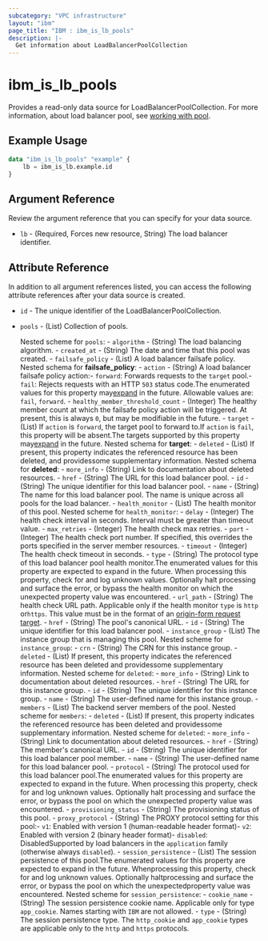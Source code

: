 ```yaml
---
subcategory: "VPC infrastructure"
layout: "ibm"
page_title: "IBM : ibm_is_lb_pools"
description: |-
  Get information about LoadBalancerPoolCollection
---
```


# ibm_is_lb_pools

Provides a read-only data source for LoadBalancerPoolCollection. For more information, about load balancer pool, see [working with pool](https://cloud.ibm.com/docs/vpc?topic=vpc-nlb-pools).

## Example Usage

```terraform
data "ibm_is_lb_pools" "example" {
	lb = ibm_is_lb.example.id
}
```

## Argument Reference

Review the argument reference that you can specify for your data source.

- `lb` - (Required, Forces new resource, String) The load balancer identifier.

## Attribute Reference

In addition to all argument references listed, you can access the following attribute references after your data source is created.

- `id` - The unique identifier of the LoadBalancerPoolCollection.
- `pools` - (List) Collection of pools.

	Nested scheme for `pools`:
    	- `algorithm` - (String) The load balancing algorithm.
    	- `created_at` - (String) The date and time that this pool was created.
		- `failsafe_policy` - (List) A load balancer failsafe policy.
			Nested schema for **failsafe_policy**:
			- `action` - (String) A load balancer failsafe policy action:- `forward`: Forwards requests to the `target` pool.- `fail`: Rejects requests with an HTTP `503` status code.The enumerated values for this property may[expand](https://cloud.ibm.com/apidocs/vpc#property-value-expansion) in the future. Allowable values are: `fail`, `forward`.
			- `healthy_member_threshold_count` - (Integer) The healthy member count at which the failsafe policy action will be triggered. At present, this is always `0`, but may be modifiable in the future.
			- `target` - (List) If `action` is `forward`, the target pool to forward to.If `action` is `fail`, this property will be absent.The targets supported by this property may[expand](https://cloud.ibm.com/apidocs/vpc#property-value-expansion) in the future.
				Nested schema for **target**:
				- `deleted` - (List) If present, this property indicates the referenced resource has been deleted, and providessome supplementary information.
					Nested schema for **deleted**:
					- `more_info` - (String) Link to documentation about deleted resources.
				- `href` - (String) The URL for this load balancer pool.
				- `id` - (String) The unique identifier for this load balancer pool.
				- `name` - (String) The name for this load balancer pool. The name is unique across all pools for the load balancer.
    	- `health_monitor` - (List) The health monitor of this pool.
			Nested scheme for `health_monitor`:
			- `delay` - (Integer) The health check interval in seconds. Interval must be greater than timeout value.
    		- `max_retries` - (Integer) The health check max retries.
    		- `port` - (Integer) The health check port number. If specified, this overrides the ports specified in the server member resources.
    		- `timeout` - (Integer) The health check timeout in seconds.
    		- `type` - (String) The protocol type of this load balancer pool health monitor.The enumerated values for this property are expected to expand in the future. When processing this property, check for and log unknown values. Optionally halt processing and surface the error, or bypass the health monitor on which the unexpected property value was encountered.
    		- `url_path` - (String) The health check URL path. Applicable only if the health monitor `type` is `http` or`https`. This value must be in the format of an [origin-form request target](https://tools.ietf.org/html/rfc7230#section-5.3.1).
    	- `href` - (String) The pool's canonical URL.
    	- `id` - (String) The unique identifier for this load balancer pool.
    	- `instance_group` - (List) The instance group that is managing this pool.
			Nested scheme for `instance_group`:
        		- `crn` - (String) The CRN for this instance group.
        		- `deleted` - (List) If present, this property indicates the referenced resource has been deleted and providessome supplementary information.
					Nested scheme for `deleted`:
        			- `more_info` - (String) Link to documentation about deleted resources.
            		- `href` - (String) The URL for this instance group.
            		- `id` - (String) The unique identifier for this instance group.
            		- `name` - (String) The user-defined name for this instance group.
    	- `members` - (List) The backend server members of the pool.
			Nested scheme for `members`:
				- `deleted` - (List) If present, this property indicates the referenced resource has been deleted and providessome supplementary information.
				Nested scheme for `deleted`:
        			- `more_info` - (String) Link to documentation about deleted resources.
            		- `href` - (String) The member's canonical URL.
            		- `id` - (String) The unique identifier for this load balancer pool member.
    	- `name` - (String) The user-defined name for this load balancer pool.
    	- `protocol` - (String) The protocol used for this load balancer pool.The enumerated values for this property are expected to expand in the future. When processing this property, check for and log unknown values. Optionally halt processing and surface the error, or bypass the pool on which the unexpected property value was encountered.
    	- `provisioning_status` - (String) The provisioning status of this pool.
    	- `proxy_protocol` - (String) The PROXY protocol setting for this pool:- `v1`: Enabled with version 1 (human-readable header format)- `v2`: Enabled with version 2 (binary header format)- `disabled`: DisabledSupported by load balancers in the `application` family (otherwise always `disabled`).
    	- `session_persistence` - (List) The session persistence of this pool.The enumerated values for this property are expected to expand in the future. Whenprocessing this property, check for and log unknown values. Optionally haltprocessing and surface the error, or bypass the pool on which the unexpectedproperty value was encountered.
			Nested scheme for `session_persistence`:
        		- `cookie_name` - (String) The session persistence cookie name. Applicable only for type `app_cookie`. Names starting with `IBM` are not allowed.
        		- `type` - (String) The session persistence type. The `http_cookie` and `app_cookie` types are applicable only to the `http` and `https` protocols.